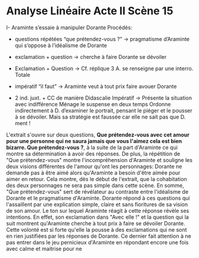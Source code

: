 # Analyse Linéaire Acte II Scène 15

I- Araminte s’essaie à manipuler Dorante
Procédés:

-   questions répétées “que prétendez-vous ?” → pragmatisme d’Araminte qui s’oppose à l’idéalisme de Dorante
    
-   exclamation + question → cherche à faire Dorante se dévoiler
    
-   Exclamation + Question → Cf. réplique 3 A. se renseigne par une interro. Totale
    
-   impératif “il faut” → Araminte veut à tout prix faire avouer Dorante
    
-   2 ind. juxt. + CC de manière Didascalie Impératif → Présente la situation avec indifférence Ménage le suspense en deux temps Ordonne indirectement à D. d’examiner le portrait, pensant le piéger et le pousser à se dévoiler. Mais sa stratégie est faussée car elle ne sait pas que D. ment !

L'extrait s'ouvre sur deux questions,  **Que prétendez-vous avec cet amour pour une personne qui ne saura jamais que vous l'aimez cela est bien bizarre. Que prétendez-vous ?**, à la suite de la part d'Araminte ce qui montre sa détermination à avoir des réponses. De plus, la répétition de "Que prétendez-vous" montre l'incompréhension d'Araminte et souligne les deux visions différentes de l'amour qu'ont les personnages: Dorante ne demande pas à être aimé alors qu'Araminte a besoin d'être aimée pour aimer en retour. Cela montre, dès le début de l'extrait, que la cohabitation des deux personnages ne sera pas simple dans cette scène. En somme, "Que prétendez-vous" sert de révélateur au contraste entre l'idéalisme de Dorante et le pragmatisme d'Araminte. 
Dorante répond à ces questions qui l'assaillent par une explication simple, claire et sans fioritures de sa vision de son amour. Le ton sur lequel Araminte réagit à cette réponse révèle ses intentions. En effet, son exclamation dans "Avec elle !" et la question qui la suit montrent qu'Araminte cherche à tout prix à faire se dévoiler Dorante. Cette volonté est si forte qu'elle la pousse à des exclamations qui ne sont en rien justifiées par les réponses de Dorante. Ce dernier fait attention à ne pas entrer dans le jeu pernicieux d'Araminte en répondant encore une fois avec calme et maitrise pour ne 
<!--stackedit_data:
eyJoaXN0b3J5IjpbLTEzMjQzOTk0NSw4MDk4MTczNTEsMTQ3MT
c5MDc5NywxNDcxNzkwNzk3LC0xOTMyNzk5NjIyLDEyMzc0MzA4
M119
-->